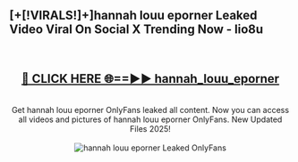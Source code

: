 <h2>[+[!VIRALS!]+]hannah louu eporner Leaked Video Viral On Social X Trending Now - lio8u</h2>
<br>
<div align="center">
<h2><a href="https://libra.edu.pl?hannah_louu_eporner" rel="nofollow">🔴 CLICK HERE 🌐==►► hannah_louu_eporner</a></h2>
<br>
Get hannah louu eporner OnlyFans leaked all content. Now you can access all videos and pictures of hannah louu eporner OnlyFans. New Updated Files 2025!
<br>
<br>
<a href="https://libra.edu.pl?hannah_louu_eporner" rel="nofollow" data-target="animated-image.originalLink"><img src="https://i.ibb.co.com/WyWwxjT/player-gif2.gif" alt="hannah louu eporner Leaked OnlyFans" style="max-width: 100%; display: inline-block;" data-target="animated-image.originalImage"></a>
</div>
<br>